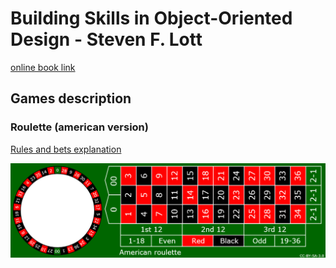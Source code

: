 # Building Skills in Object-Oriented Design - Steven F. Lott

[online book link](https://slott56.github.io/building-skills-oo-design-book/build/html/index.html)

## Games description

### Roulette (american version)

[Rules and bets explanation](https://www.roulette17.com/layout/)

![ruletka](./misc/roulette.png)
